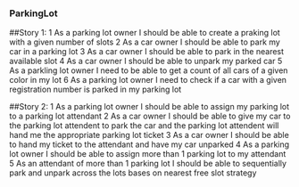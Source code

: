 ### ParkingLot

##Story 1:
1 As a parking lot owner I should be able to create a praking lot with a given number of slots
2 As a car owner I should be able to park my car in a parking lot
3 As a car owner I should be able to park in the nearest available slot
4 As a car owner I should be able to unpark my parked car
5 As a parkling lot owner I need to be able to get a count of all cars of a given color in my lot
6 As a parking lot owner I need to check if a car with a given registration number is parked in my parking lot

##Story 2:
1 As a parking lot owner I should be able to assign my parking lot to a parking lot attendant
2 As a car owner I should be able to give my car to the parking lot attendent to park the car and the parking lot attendent will hand me the appropriate parking lot ticket
3 As a car owner I should be able to hand my ticket to the attendant and have my car unparked
4 As a parking lot owner I should be able to assign more than 1 parking lot to my attendant
5 As an attendant of more than 1 parking lot I should be able to sequentially park and unpark across the lots bases on nearest free slot strategy
